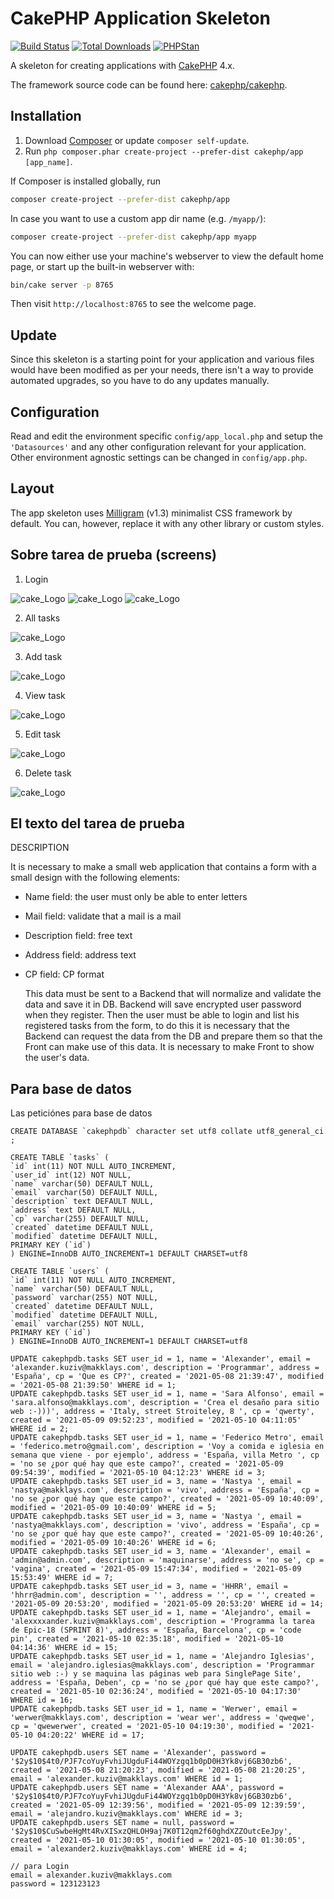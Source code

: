 # CakePHP Application Skeleton

[![Build Status](https://img.shields.io/github/workflow/status/cakephp/app/CakePHP%20App%20CI/master?style=flat-square)](https://github.com/cakephp/app/actions)
[![Total Downloads](https://img.shields.io/packagist/dt/cakephp/app.svg?style=flat-square)](https://packagist.org/packages/cakephp/app)
[![PHPStan](https://img.shields.io/badge/PHPStan-level%207-brightgreen.svg?style=flat-square)](https://github.com/phpstan/phpstan)

A skeleton for creating applications with [CakePHP](https://cakephp.org) 4.x.

The framework source code can be found here: [cakephp/cakephp](https://github.com/cakephp/cakephp).

## Installation

1. Download [Composer](https://getcomposer.org/doc/00-intro.md) or update `composer self-update`.
2. Run `php composer.phar create-project --prefer-dist cakephp/app [app_name]`.

If Composer is installed globally, run

```bash
composer create-project --prefer-dist cakephp/app
```

In case you want to use a custom app dir name (e.g. `/myapp/`):

```bash
composer create-project --prefer-dist cakephp/app myapp
```

You can now either use your machine's webserver to view the default home page, or start
up the built-in webserver with:

```bash
bin/cake server -p 8765
```

Then visit `http://localhost:8765` to see the welcome page.

## Update

Since this skeleton is a starting point for your application and various files
would have been modified as per your needs, there isn't a way to provide
automated upgrades, so you have to do any updates manually.

## Configuration

Read and edit the environment specific `config/app_local.php` and setup the
`'Datasources'` and any other configuration relevant for your application.
Other environment agnostic settings can be changed in `config/app.php`.

## Layout

The app skeleton uses [Milligram](https://milligram.io/) (v1.3) minimalist CSS
framework by default. You can, however, replace it with any other library or
custom styles.

## Sobre tarea de prueba (screens)

1. Login

![cake_Logo](https://github.com/makklays/cakephp/blob/main/webroot/img/cake_login.png)
![cake_Logo](https://github.com/makklays/cakephp/blob/main/webroot/img/cake_login2.png)
![cake_Logo](https://github.com/makklays/cakephp/blob/main/webroot/img/cake_users.png)

2. All tasks

![cake_Logo](https://github.com/makklays/cakephp/blob/main/webroot/img/cake_all.png)

3. Add task

![cake_Logo](https://github.com/makklays/cakephp/blob/main/webroot/img/cake_add.png)

4. View task

![cake_Logo](https://github.com/makklays/cakephp/blob/main/webroot/img/cake_view.png)

5. Edit task

![cake_Logo](https://github.com/makklays/cakephp/blob/main/webroot/img/cake_edit.png)

6. Delete task

![cake_Logo](https://github.com/makklays/cakephp/blob/main/webroot/img/cake_delete.png)

## El texto del tarea de prueba

DESCRIPTION

It is necessary to make a small web application that contains a form with a small
design with the following elements:
- Name field: the user must only be able to enter letters
- Mail field: validate that a mail is a mail
- Description field: free text
- Address field: address text
- CP field: CP format

  This data must be sent to a Backend that will normalize and validate the data
  and save it in DB. Backend will save encrypted user password when they
  register.
  Then the user must be able to login and list his registered tasks from the form,
  to do this it is necessary that the Backend can request the data from the DB and
  prepare them so that the Front can make use of this data. It is necessary to
  make Front to show the user's data.

## Para base de datos

Las peticiónes para base de datos

    CREATE DATABASE `cakephpdb` character set utf8 collate utf8_general_ci ;

    CREATE TABLE `tasks` (
    `id` int(11) NOT NULL AUTO_INCREMENT,
    `user_id` int(12) NOT NULL,
    `name` varchar(50) DEFAULT NULL,
    `email` varchar(50) DEFAULT NULL,
    `description` text DEFAULT NULL,
    `address` text DEFAULT NULL,
    `cp` varchar(255) DEFAULT NULL,
    `created` datetime DEFAULT NULL,
    `modified` datetime DEFAULT NULL,
    PRIMARY KEY (`id`)
    ) ENGINE=InnoDB AUTO_INCREMENT=1 DEFAULT CHARSET=utf8

    CREATE TABLE `users` (
    `id` int(11) NOT NULL AUTO_INCREMENT,
    `name` varchar(50) DEFAULT NULL,
    `password` varchar(255) NOT NULL,
    `created` datetime DEFAULT NULL,
    `modified` datetime DEFAULT NULL,
    `email` varchar(255) NOT NULL,
    PRIMARY KEY (`id`)
    ) ENGINE=InnoDB AUTO_INCREMENT=1 DEFAULT CHARSET=utf8

    UPDATE cakephpdb.tasks SET user_id = 1, name = 'Alexander', email = 'alexander.kuziv@makklays.com', description = 'Programmar', address = 'España', cp = 'Que es CP?', created = '2021-05-08 21:39:47', modified = '2021-05-08 21:39:50' WHERE id = 1;
    UPDATE cakephpdb.tasks SET user_id = 1, name = 'Sara Alfonso', email = 'sara.alfonso@makklays.com', description = 'Crea el desaño para sitio web :-)))', address = 'Italy, street Stroiteley, 8 ', cp = 'qwerty', created = '2021-05-09 09:52:23', modified = '2021-05-10 04:11:05' WHERE id = 2;
    UPDATE cakephpdb.tasks SET user_id = 1, name = 'Federico Metro', email = 'federico.metro@gmail.com', description = 'Voy a comida e iglesia en semana que viene - por ejemplo', address = 'España, villa Metro ', cp = 'no se ¿por qué hay que este campo?', created = '2021-05-09 09:54:39', modified = '2021-05-10 04:12:23' WHERE id = 3;
    UPDATE cakephpdb.tasks SET user_id = 3, name = 'Nastya ', email = 'nastya@makklays.com', description = 'vivo', address = 'España', cp = 'no se ¿por qué hay que este campo?', created = '2021-05-09 10:40:09', modified = '2021-05-09 10:40:09' WHERE id = 5;
    UPDATE cakephpdb.tasks SET user_id = 3, name = 'Nastya ', email = 'nastya@makklays.com', description = 'vivo', address = 'España', cp = 'no se ¿por qué hay que este campo?', created = '2021-05-09 10:40:26', modified = '2021-05-09 10:40:26' WHERE id = 6;
    UPDATE cakephpdb.tasks SET user_id = 3, name = 'Alexander', email = 'admin@admin.com', description = 'maquinarse', address = 'no se', cp = 'vagina', created = '2021-05-09 15:47:34', modified = '2021-05-09 15:53:49' WHERE id = 7;
    UPDATE cakephpdb.tasks SET user_id = 3, name = 'HHRR', email = 'hhrr@admin.com', description = '', address = '', cp = '', created = '2021-05-09 20:53:20', modified = '2021-05-09 20:53:20' WHERE id = 14;
    UPDATE cakephpdb.tasks SET user_id = 1, name = 'Alejandro', email = 'alexxxxander.kuziv@makklays.com', description = 'Programma la tarea de Epic-18 (SPRINT 8)', address = 'España, Barcelona', cp = 'code pin', created = '2021-05-10 02:35:18', modified = '2021-05-10 04:14:36' WHERE id = 15;
    UPDATE cakephpdb.tasks SET user_id = 1, name = 'Alejandro Iglesias', email = 'alejandro.iglesias@makklays.com', description = 'Programmar sitio web :-) y se maquina las páginas web para SinglePage Site', address = 'España, Deben', cp = 'no se ¿por qué hay que este campo?', created = '2021-05-10 02:36:24', modified = '2021-05-10 04:17:30' WHERE id = 16;
    UPDATE cakephpdb.tasks SET user_id = 1, name = 'Werwer', email = 'werwer@makklays.com', description = 'wear wer', address = 'qweqwe', cp = 'qwewerwer', created = '2021-05-10 04:19:30', modified = '2021-05-10 04:20:22' WHERE id = 17;

    UPDATE cakephpdb.users SET name = 'Alexander', password = '$2y$10$4t0/PJF7coYuyFvhiJUgduFi44WOYzgq1b0pD0H3Yk8vj6GB30zb6', created = '2021-05-08 21:20:23', modified = '2021-05-08 21:20:25', email = 'alexander.kuziv@makklays.com' WHERE id = 1;
    UPDATE cakephpdb.users SET name = 'Alexander AAA', password = '$2y$10$4t0/PJF7coYuyFvhiJUgduFi44WOYzgq1b0pD0H3Yk8vj6GB30zb6', created = '2021-05-09 12:39:56', modified = '2021-05-09 12:39:59', email = 'alejandro.kuziv@makklays.com' WHERE id = 3;
    UPDATE cakephpdb.users SET name = null, password = '$2y$10$CuSwbeHgMt4RvXISxzQHLOH9aj7K0T12qm2f60ghdXZZOutcEeJpy', created = '2021-05-10 01:30:05', modified = '2021-05-10 01:30:05', email = 'alexander2.kuziv@makklays.com' WHERE id = 4;

    // para Login
    email = alexander.kuziv@makklays.com
    password = 123123123
